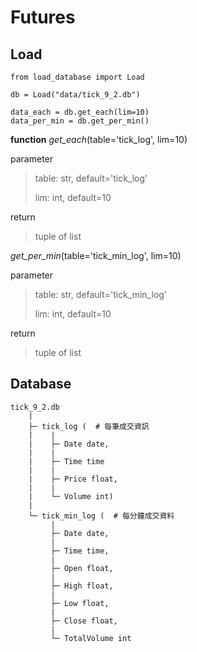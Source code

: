 # Futures

## Load
```
from load_database import Load

db = Load("data/tick_9_2.db")

data_each = db.get_each(lim=10)
data_per_min = db.get_per_min()
```
**function**
*get_each*(table='tick_log', lim=10)

parameter
> table: str, default='tick_log'
>
> lim: int, default=10

return
> tuple of list


*get_per_min*(table='tick_min_log', lim=10)

parameter
> table: str, default='tick_min_log'
>
> lim: int, default=10

return
> tuple of list

## Database
```
tick_9_2.db
    |
    ├─ tick_log (  # 每筆成交資訊
    |    |
    |    ├─ Date date,
    |    |
    |    ├─ Time time 
    |    |
    |    ├─ Price float,
    |    |
    |    └─ Volume int)
    |
    └─ tick_min_log (  # 每分鐘成交資料
         |
         ├─ Date date,
         |
         ├─ Time time,
         |
         ├─ Open float,
         |
         ├─ High float,
         |
         ├─ Low float,
         |
         ├─ Close float,
         |
         └─ TotalVolume int
```
